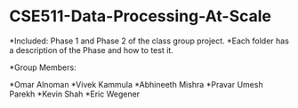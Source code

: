 # CSE511-Data-Processing-At-Scale

*Included: Phase 1 and Phase 2 of the class group project. 
*Each folder has a description of the Phase and how to test it.

*Group Members:

*Omar Alnoman
*Vivek Kammula
*Abhineeth Mishra
*Pravar Umesh Parekh
*Kevin Shah
*Eric Wegener
